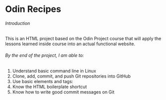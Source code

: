 # Odin Recipes

###### Introduction
This is an HTML project based on the Odin Project course that will apply the lessons learned inside course into an actual functional website. 

###### By the end of the project, I am able to:
1. Understand basic command line in Linux
2. Clone, add, commit, and push Git repositories into GitHub
3. Use basic elements and tags: 
4. Know the HTML boilerplate shortcut
5. Know how to write good commit messages on Git